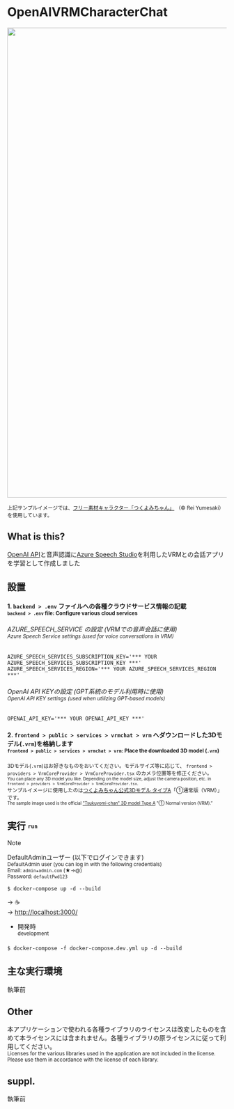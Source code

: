 # OpenAIVRMCharacterChat
<img width="1080px" src="https://github.com/MITSUHIRO-KURIKI/DjangoOpenAIVRMChat/blob/main/frontend/public/base/img_fps10.gif" />  

<sup>上記サンプルイメージでは、[フリー素材キャラクター「つくよみちゃん」](https://tyc.rei-yumesaki.net/ "フリー素材キャラクター「つくよみちゃん」") （© Rei Yumesaki）を使用しています。</sup>  
  

## What is this?
[OpenAI API](https://openai.com/blog/openai-api "OpenAI API")と音声認識に[Azure Speech Studio](https://azure.microsoft.com/ja-jp/products/ai-services/ai-speech "Azure Speech Studio")を利用したVRMとの会話アプリを学習として作成しました
  

## 設置
#### 1. `backend > .env` ファイルへの各種クラウドサービス情報の記載<br><sup>`backend > .env` file: Configure various cloud services</sup>  
###### AZURE_SPEECH_SERVICE の設定 (VRMでの音声会話に使用)<br><sup>Azure Speech Service settings (used for voice conversations in VRM)</sup>  
```
AZURE_SPEECH_SERVICES_SUBSCRIPTION_KEY='*** YOUR AZURE_SPEECH_SERVICES_SUBSCRIPTION_KEY ***'  
AZURE_SPEECH_SERVICES_REGION='*** YOUR AZURE_SPEECH_SERVICES_REGION ***'
```
  
###### OpenAI API KEYの設定 (GPT系統のモデル利用時に使用)<br><sup>OpenAI API KEY settings (used when utilizing GPT-based models)</sup>  
```
OPENAI_API_KEY='*** YOUR OPENAI_API_KEY ***'
```
  
#### 2. `frontend > public > services > vrmchat > vrm` へダウンロードした3Dモデル(`.vrm`)を格納します<br><sup>`frontend > public > services > vrmchat > vrm`: Place the downloaded 3D model (`.vrm`)</sup>  
<sup>3Dモデル(`.vrm`)はお好きなものをおいてください。モデルサイズ等に応じて、 `frontend > providers > VrmCoreProvider > VrmCoreProvider.tsx` のカメラ位置等を修正ください。<br><sup>You can place any 3D model you like. Depending on the model size, adjust the camera position, etc. in `frontend > providers > VrmCoreProvider > VrmCoreProvider.tsx`.</sup></sup>  
<sup>サンプルイメージに使用したのは[つくよみちゃん公式3Dモデル タイプA](https://tyc.rei-yumesaki.net/material/avatar/3d-a/ "つくよみちゃん公式3Dモデル タイプA")「①通常版（VRM）」です。<br><sup>The sample image used is the official ["Tsukuyomi-chan" 3D model Type A](https://tyc.rei-yumesaki.net/material/avatar/3d-a/ "Tsukuyomi-chan” 3D model Type A") "① Normal version (VRM).”</sup></sup>
  

## 実行 <sub><sup>`run`</sup></sub>  
> [!NOTE]
> DefaultAdminユーザー (以下でログインできます)<br><sup>DefaultAdmin user (you can log in with the following credentials)</sup>  
> <sup>Email: `admin★admin.com` (★→@)</sup>  
> <sup>Password: `defaultPwd123`</sup>  
```
$ docker-compose up -d --build
```  
-> :coffee:  
-> [http://localhost:3000/](http://localhost:3000/ "localhost:3000") 
  
* 開発時<br><sup>development</sup>  
```
$ docker-compose -f docker-compose.dev.yml up -d --build
```
  

## 主な実行環境
執筆前
  

## Other
本アプリケーションで使われる各種ライブラリのライセンスは改変したものを含めて本ライセンスには含まれません。各種ライブラリの原ライセンスに従って利用してください。<br><sup>Licenses for the various libraries used in the application are not included in the license. Please use them in accordance with the license of each library.</sup>  
  
  
## suppl.
執筆前